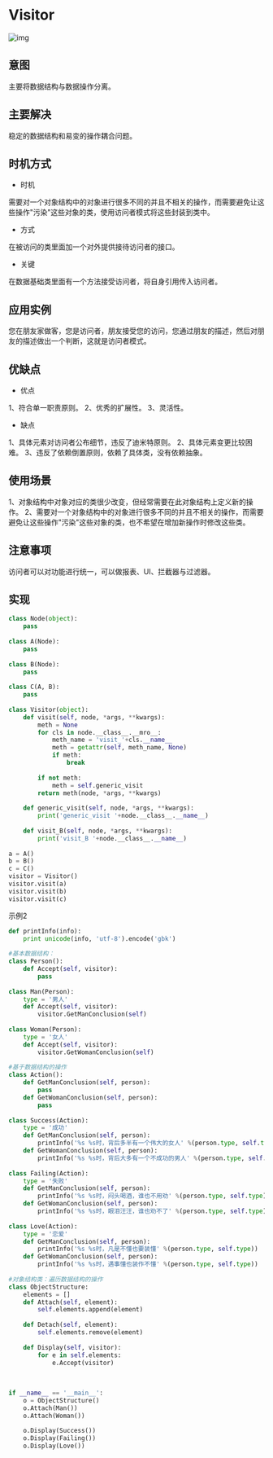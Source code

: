 # Visitor

![img](https://images2015.cnblogs.com/blog/824579/201610/824579-20161001100727844-1430710049.gif)

## 意图

主要将数据结构与数据操作分离。

## 主要解决

稳定的数据结构和易变的操作耦合问题。

## 时机方式
- 时机

需要对一个对象结构中的对象进行很多不同的并且不相关的操作，而需要避免让这些操作"污染"这些对象的类，使用访问者模式将这些封装到类中。

- 方式

在被访问的类里面加一个对外提供接待访问者的接口。

- 关键

在数据基础类里面有一个方法接受访问者，将自身引用传入访问者。

## 应用实例

您在朋友家做客，您是访问者，朋友接受您的访问，您通过朋友的描述，然后对朋友的描述做出一个判断，这就是访问者模式。

## 优缺点
- 优点

1、符合单一职责原则。 2、优秀的扩展性。 3、灵活性。

- 缺点

1、具体元素对访问者公布细节，违反了迪米特原则。 2、具体元素变更比较困难。 3、违反了依赖倒置原则，依赖了具体类，没有依赖抽象。

## 使用场景
1、对象结构中对象对应的类很少改变，但经常需要在此对象结构上定义新的操作。
2、需要对一个对象结构中的对象进行很多不同的并且不相关的操作，而需要避免让这些操作"污染"这些对象的类，也不希望在增加新操作时修改这些类。

## 注意事项
访问者可以对功能进行统一，可以做报表、UI、拦截器与过滤器。

## 实现

```python
class Node(object):
    pass
 
class A(Node):
    pass
 
class B(Node):
    pass
 
class C(A, B):
    pass
 
class Visitor(object):
    def visit(self, node, *args, **kwargs):
        meth = None
        for cls in node.__class__.__mro__:
            meth_name = 'visit_'+cls.__name__
            meth = getattr(self, meth_name, None)
            if meth:
                break
 
        if not meth:
            meth = self.generic_visit
        return meth(node, *args, **kwargs)
 
    def generic_visit(self, node, *args, **kwargs):
        print('generic_visit '+node.__class__.__name__)
 
    def visit_B(self, node, *args, **kwargs):
        print('visit_B '+node.__class__.__name__)
 
a = A()
b = B()
c = C()
visitor = Visitor()
visitor.visit(a)
visitor.visit(b)
visitor.visit(c)
```

示例2

```python
def printInfo(info):
    print unicode(info, 'utf-8').encode('gbk')
 
#基本数据结构：
class Person():
    def Accept(self, visitor):
        pass
    
class Man(Person):
    type = '男人'
    def Accept(self, visitor):
        visitor.GetManConclusion(self)
 
class Woman(Person):
    type = '女人'
    def Accept(self, visitor):
        visitor.GetWomanConclusion(self)
 
#基于数据结构的操作
class Action():
    def GetManConclusion(self, person):
        pass
    def GetWomanConclusion(self, person):
        pass
 
class Success(Action):
    type = '成功'
    def GetManConclusion(self, person):
        printInfo('%s %s时，背后多半有一个伟大的女人' %(person.type, self.type))
    def GetWomanConclusion(self, person):
        printInfo('%s %s时，背后大多有一个不成功的男人' %(person.type, self.type))
 
class Failing(Action):
    type = '失败'
    def GetManConclusion(self, person):
        printInfo('%s %s时，闷头喝酒，谁也不用劝' %(person.type, self.type))
    def GetWomanConclusion(self, person):
        printInfo('%s %s时，眼泪汪汪，谁也劝不了' %(person.type, self.type))
 
class Love(Action):
    type = '恋爱'
    def GetManConclusion(self, person):
        printInfo('%s %s时，凡是不懂也要装懂' %(person.type, self.type))
    def GetWomanConclusion(self, person):
        printInfo('%s %s时，遇事懂也装作不懂' %(person.type, self.type))
 
#对象结构类：遍历数据结构的操作
class ObjectStructure:
    elements = []
    def Attach(self, element):
        self.elements.append(element)
    
    def Detach(self, element):
        self.elements.remove(element)
    
    def Display(self, visitor):
        for e in self.elements:
            e.Accept(visitor)
    
 
 
if __name__ == '__main__':
    o = ObjectStructure()
    o.Attach(Man())
    o.Attach(Woman())
    
    o.Display(Success())
    o.Display(Failing())
    o.Display(Love())
```


